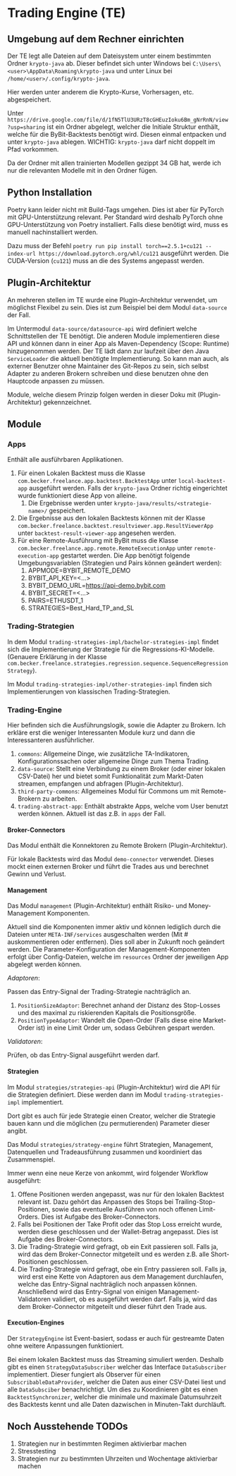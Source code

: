 # Trading Engine (TE)

## Umgebung auf dem Rechner einrichten

Der TE legt alle Dateien auf dem Dateisystem unter einem bestimmten Ordner `krypto-java` ab. Dieser befindet sich unter
Windows bei `C:\Users\<user>\AppData\Roaming\krypto-java` und unter Linux bei `/home/<user>/.config/krypto-java`.

Hier werden unter anderem die Krypto-Kurse, Vorhersagen, etc. abgespeichert.

Unter `https://drive.google.com/file/d/1fN5TlU3URzT8cGHEuzIoku6Bm_gNrRnN/view?usp=sharing` ist ein Ordner abgelegt,
welcher die Initiale Struktur enthält, welche für die ByBit-Backtests benötigt wird. Diesen einmal entpacken und unter
`krypto-java` ablegen. WICHTIG: `krypto-java` darf nicht doppelt im Pfad vorkommen.

Da der Ordner mit allen trainierten Modellen gezippt 34 GB hat, werde ich nur die relevanten Modelle mit in den Ordner
fügen.

## Python Installation

Poetry kann leider nicht mit Build-Tags umgehen. Dies ist aber für PyTorch mit GPU-Unterstützung relevant. Per Standard
wird deshalb PyTorch ohne GPU-Unterstützung von Poetry installiert. Falls diese benötigt wird, muss es manuell
nachinstalliert werden.

Dazu muss der Befehl `poetry run pip install torch==2.5.1+cu121 --index-url https://download.pytorch.org/whl/cu121`
ausgeführt werden. Die CUDA-Version (`cu121`) muss an die des Systems angepasst werden.

## Plugin-Architektur

An mehreren stellen im TE wurde eine Plugin-Architektur verwendet, um möglichst Flexibel zu sein. Dies ist zum Beispiel
bei dem Modul `data-source` der Fall.

Im Untermodul `data-source/datasource-api` wird definiert welche Schnittstellen der TE benötigt. Die anderen Module
implementieren diese API und können dann in einer App als Maven-Dependency (Scope: Runtime) hinzugenommen werden. Der TE
lädt dann zur laufzeit über den Java `ServiceLoader` die aktuell benötigte Implementierung. So kann man auch, als
externer Benutzer ohne Maintainer des Git-Repos zu sein, sich selbst Adapter zu anderen Brokern schreiben und diese
benutzen ohne den Hauptcode anpassen zu müssen.

Module, welche diesem Prinzip folgen werden in dieser Doku mit (Plugin-Architektur) gekennzeichnet.

## Module

### Apps

Enthält alle ausführbaren Applikationen.

1. Für einen Lokalen Backtest muss die Klasse `com.becker.freelance.app.backtest.BacktestApp` unter `local-backtest-app`
   ausgeführt werden. Falls der `krypto-java` Ordner richtig eingerichtet wurde funktioniert diese App von alleine.
    1. Die Ergebnisse werden unter `krypto-java/results/<strategie-name>/` gespeichert.
2. Die Ergebnisse aus den lokalen Backtests können mit der Klasse
   `com.becker.freelance.backtest.resultviewer.app.ResultViewerApp` unter `backtest-result-viewer-app` angesehen werden.
3. Für eine Remote-Ausführung mit ByBit muss die Klasse `com.becker.freelance.app.remote.RemoteExecutionApp` unter
   `remote-execution-app` gestartet werden. Die App benötigt folgende Umgebungsvariablen (Strategien und Pairs können
   geändert werden):
    1. APPMODE=BYBIT_REMOTE_DEMO
    2. BYBIT_API_KEY=<...>
    3. BYBIT_DEMO_URL=https://api-demo.bybit.com
    4. BYBIT_SECRET=<...>
    5. PAIRS=ETHUSDT_1
    6. STRATEGIES=Best_Hard_TP_and_SL

### Trading-Strategien

In dem Modul `trading-strategies-impl/bachelor-strategies-impl` findet sich die Implementierung der Strategie für die
Regressions-KI-Modelle. (Genauere Erklärung in der Klasse
`com.becker.freelance.strategies.regression.sequence.SequenceRegressionStrategy`).

Im Modul `trading-strategies-impl/other-strategies-impl` finden sich Implementierungen von klassischen
Trading-Strategien.

### Trading-Engine

Hier befinden sich die Ausführungslogik, sowie die Adapter zu Brokern. Ich erkläre erst die weniger Interessanten Module
kurz und dann die Interessanteren ausführlicher.

1. `commons`: Allgemeine Dinge, wie zusätzliche TA-Indikatoren, Konfigurationssachen oder allgemeine Dinge zum Thema
   Trading.
2. `data-source`: Stellt eine Verbindung zu einem Broker (oder einer lokalen CSV-Datei) her und bietet somit
   Funktionalität zum Markt-Daten streamen, empfangen und abfragen (Plugin-Architektur).
3. `third-party-commons`: Allgemeines Modul für Commons um mit Remote-Brokern zu arbeiten.
4. `trading-abstract-app`: Enthält abstrakte Apps, welche vom User benutzt werden können. Aktuell ist das z.B. in `apps`
   der Fall.

#### Broker-Connectors

Das Modul enthält die Konnektoren zu Remote Brokern (Plugin-Architektur).

Für lokale Backtests wird das Modul `demo-connector` verwendet. Dieses mockt einen externen Broker und führt die Trades
aus und berechnet Gewinn und Verlust.

#### Management

Das Modul `management` (Plugin-Architektur) enthält Risiko- und Money-Management Komponenten.

Aktuell sind die Komponenten immer aktiv und können lediglich durch die Dateien unter `META-INF/services` ausgeschalten
werden (Mit # auskommentieren oder entfernen). Dies soll aber in Zukunft noch geändert werden. Die
Parameter-Konfiguration der Management-Komponenten erfolgt über Config-Dateien, welche im `resources` Ordner der
jeweiligen App abgelegt werden können.

*Adaptoren*:

Passen das Entry-Signal der Trading-Strategie nachträglich an.

1. `PositionSizeAdaptor`: Berechnet anhand der Distanz des Stop-Losses und des maximal zu riskierenden Kapitals die
   Positionsgröße.
2. `PositionTypeAdaptor`: Wandelt die Open-Order (Falls diese eine Market-Order ist) in eine Limit Order um, sodass
   Gebühren gespart werden.

*Validatoren*:

Prüfen, ob das Entry-Signal ausgeführt werden darf.

#### Strategien

Im Modul `strategies/strategies-api` (Plugin-Architektur) wird die API für die Strategien definiert. Diese werden dann
im Modul `trading-strategies-impl` implementiert.

Dort gibt es auch für jede Strategie einen Creator, welcher die Strategie bauen kann und die möglichen (zu
permutierenden) Parameter dieser angibt.

Das Modul `strategies/strategy-engine` führt Strategien, Management, Datenquellen und Tradeausführung zusammen und
koordiniert das Zusammenspiel.

Immer wenn eine neue Kerze von ankommt, wird folgender Workflow ausgeführt:

1. Offene Positionen werden angepasst, was nur für den lokalen Backtest relevant ist. Dazu gehört das Anpassen des Stops
   bei Trailing-Stop-Positionen, sowie das eventuelle Ausführen von noch offenen Limit-Orders. Dies ist Aufgabe des
   Broker-Connectors.
2. Falls bei Positionen der Take Profit oder das Stop Loss erreicht wurde, werden diese geschlossen und der
   Wallet-Betrag angepasst. Dies ist Aufgabe des Broker-Connectors.
3. Die Trading-Strategie wird gefragt, ob ein Exit passieren soll. Falls ja, wird das dem Broker-Connector mitgeteilt
   und es werden z.B. alle Short-Positionen geschlossen.
4. Die Trading-Strategie wird gefragt, obe ein Entry passieren soll. Falls ja, wird erst eine Kette von Adaptoren aus
   dem Management durchlaufen, welche das Entry-Signal nachträglich noch anpassen können. Anschließend wird das
   Entry-Signal von einigen Management-Validatoren validiert, ob es ausgeführt werden darf. Falls ja, wird das dem
   Broker-Connector mitgeteilt und dieser führt den Trade aus.

#### Execution-Engines

Der `StrategyEngine` ist Event-basiert, sodass er auch für gestreamte Daten ohne weitere Anpassungen funktioniert.

Bei einem lokalen Backtest muss das Streaming simuliert werden. Deshalb gibt es einen `StrategyDataSubscriber` welcher
das Interface `DataSubscriber` implementiert. Dieser fungiert als Observer für einen `SubscribableDataProvider`, welcher
die Daten aus einer CSV-Datei liest und alle `DataSubsciber` benachrichtigt. Um dies zu Koordinieren gibt es einen
`BacktestSynchronizer`, welcher die minimale und maximale Datumsuhrzeit des Backtests kennt und alle Daten dazwischen in
Minuten-Takt durchläuft.

## Noch Ausstehende TODOs

1. Strategien nur in bestimmten Regimen aktivierbar machen
2. Stresstesting
3. Strategien nur zu bestimmten Uhrzeiten und Wochentage aktivierbar machen